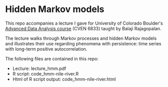 # Hidden Markov models
This repo accompanies a lecture I gave for University of Colorado Boulder's [Advanced Data Analysis course](http://civil.colorado.edu/~balajir/CVEN6833/) (CVEN 6833) taught by Balaji Rajagopalan. 

The lecture walks through Markov processes and hidden Markov models and illustrates their use regarding phenomena with persistence: time series with long-term positive autocorrelation.

The following files are contained in this repo:
+ Lecture: lecture_hmm.pdf
+ R script: code_hmm-nile-river.R
+ Html of R script output: code_hmm-nile-river.html

